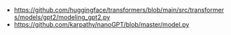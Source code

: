 

- https://github.com/huggingface/transformers/blob/main/src/transformers/models/gpt2/modeling_gpt2.py
- https://github.com/karpathy/nanoGPT/blob/master/model.py




